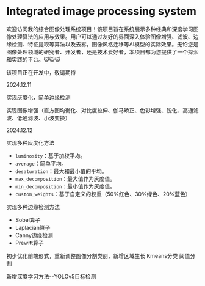 # Integrated image processing system

欢迎访问我的综合图像处理系统项目！该项目旨在系统展示多种经典和深度学习图像处理算法的应用与效果。用户可以通过友好的界面深入体验图像增强、滤波、边缘检测、特征提取等算法以及去雾，图像风格迁移等AI模型的实际效果。无论您是图像处理领域的研究者、开发者，还是技术爱好者，本项目都为您提供了一个探索和实践的平台。😺😺😺

该项目正在开发中，敬请期待

2024.12.11

实现灰度化，简单边缘检测

实现图像增强（直方图均衡化、对比度拉伸、伽马矫正、色彩增强、锐化、高通滤波、低通滤波、小波变换）

2024.12.12

实现多种灰度化方法

- `luminosity`：基于加权平均。
- `average`：简单平均。
- `desaturation`：最大和最小值的平均。
- `max_decomposition`：最大值作为灰度值。
- `min_decomposition`：最小值作为灰度值。
- `custom_weights`：基于自定义的权重（50%红色、30%绿色、20%蓝色）



实现多种边缘检测方法

- Sobel算子
- Laplacian算子
- Canny边缘检测
- Prewitt算子



初步优化前端形式，重新调整图像分割类别，新增区域生长 Kmeans分类 阈值分割



新增深度学习方法--YOLOv5目标检测